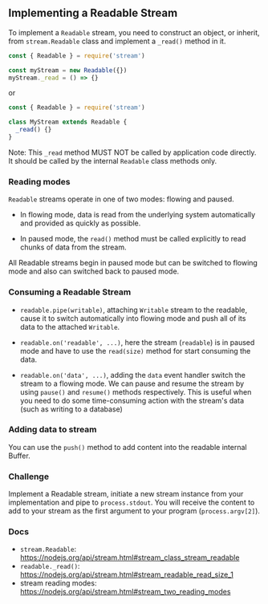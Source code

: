 ## Implementing a Readable Stream

To implement a `Readable` stream, you need to construct an object, or inherit,
from `stream.Readable` class and implement a `_read()` method in it.

```js
const { Readable } = require('stream')

const myStream = new Readable({})
myStream._read = () => {}
```

or

```js
const { Readable } = require('stream')

class MyStream extends Readable {
  _read() {}
}
```

Note: This `_read` method MUST NOT be called by application code directly. 
It should be called by the internal `Readable` class methods only.

### Reading modes

`Readable` streams operate in one of two modes: flowing and paused.

* In flowing mode, data is read from the underlying system automatically and 
  provided as quickly as possible.

* In paused mode, the `read()` method must be called explicitly to read chunks 
  of data from the stream.

All Readable streams begin in paused mode but can be switched to flowing mode 
and also can switched back to paused mode.

### Consuming a Readable Stream

* `readable.pipe(writable)`, attaching `Writable` stream to the readable, cause 
  it to switch automatically into flowing mode and push all of its data to the 
  attached `Writable`.

* `readable.on('readable', ...)`, here the stream (`readable`) is in paused mode 
  and have to use the `read(size)` method for start consuming the data.

* `readable.on('data', ...)`, adding the `data` event handler switch the stream 
  to a flowing mode. We can pause and resume the stream by using `pause()` 
  and `resume()` methods respectively. This is useful when you need to do some 
  time-consuming action with the stream's data (such as writing to a database) 

### Adding data to stream

You can use the `push()` method to add content into the readable internal Buffer.

### Challenge

Implement a Readable stream, initiate a new stream instance from your implementation 
and pipe to `process.stdout`.
You will receive the content to add to your stream as the first argument to your program (`process.argv[2]`).

### Docs
* `stream.Readable`: https://nodejs.org/api/stream.html#stream_class_stream_readable
* `readable._read()`: https://nodejs.org/api/stream.html#stream_readable_read_size_1
* stream reading modes: https://nodejs.org/api/stream.html#stream_two_reading_modes
